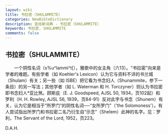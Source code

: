 ```yaml
---
layout: wiki
title: 书拉密（SHULAMMITE）
categories: NewBibleDictionary
description: 圣经新词典 - 书拉密（SHULAMMITE）
keywords: 书拉密, SHULAMMITE
comments: false
---
```


## 书拉密（SHULAMMITE）

　　一个阴性名词（s%u^lammi^t[），雅歌中的女主角（六13）。“书拉密”向来是学者的难题。有些学者（如 Koehler's Lexicon）认为它与资料不详的书兰城（Shulam）有关；另一些（如 ISBE）把它看为书念妇人（Shunammite，参下一条目）的另一写法；其他学者（如 L. Waterman 和 H. Torczyner）则认为书拉密即书念妇人*亚比煞。顾斯庇（E. J. Goodspeed, AJSL 50, 1934，页102起）和罗利（H. H. Rowley, AJSL 56, 1939，页84-91）反对此字与书念（Shunem）有关，认为它是相当于“所罗门”的阴性名词──“女所罗门”（'the Solomoness'）。有人尝试指出所罗门和书拉密二名乃衍生自“示念”（Shelem）此神的名字。见：罗利，The Servant of the Lord, 1952，页223。

D.A.H.








